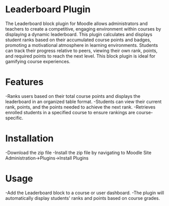 # Leaderboard Plugin

The Leaderboard block plugin for Moodle allows administrators and teachers to create a competitive, engaging environment within courses by displaying a dynamic leaderboard. This plugin calculates and displays student ranks based on their 
accumulated course points and badges, promoting a motivational atmosphere in learning environments. Students can track their progress relative to peers, viewing their own rank, points, and required points to reach the next level. This block plugin is ideal for gamifying course experiences.

# Features

-Ranks users based on their total course points and displays the leaderboard in an organized table format.
-Students can view their current rank, points, and the points needed to achieve the next rank.
-Retrieves enrolled students in a specified course to ensure rankings are course-specific.

# Installation 

-Download the zip file 
-Install the zip file by navigating to Moodle Site Administration->Plugins->Install Plugins

# Usage 

-Add the Leaderboard block to a course or user dashboard. 
-The plugin will automatically display students' ranks and points based on course grades.
